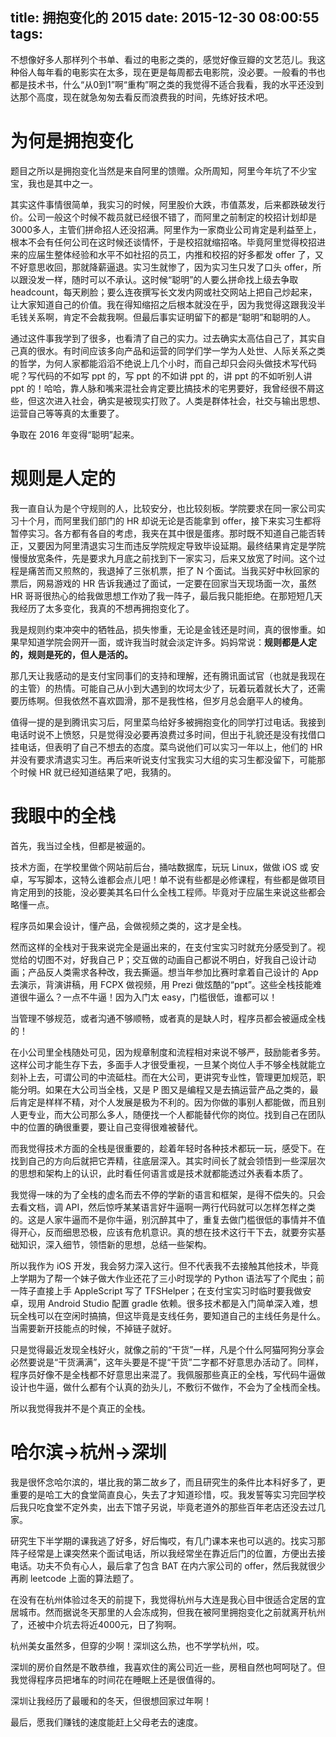 title: 拥抱变化的 2015
date: 2015-12-30 08:00:55
tags:
---

不想像好多人那样列个书单、看过的电影之类的，感觉好像豆瓣的文艺范儿。我这种俗人每年看的电影实在太多，现在更是每周都去电影院，没必要。一般看的书也都是技术书，什么“从0到1”啊“重构”啊之类的我觉得不适合我看，我的水平还没到达那个高度，现在就急匆匆去看反而浪费我的时间，先练好技术吧。

<!--more-->

# 为何是拥抱变化

题目之所以是拥抱变化当然是来自阿里的馈赠。众所周知，阿里今年坑了不少宝宝，我也是其中之一。

其实这件事情很简单，我实习的时候，阿里股价大跌，市值蒸发，后来都跌破发行价。公司一般这个时候不裁员就已经很不错了，而阿里之前制定的校招计划却是3000多人，主管们拼命招人还没招满。阿里作为一家商业公司肯定是利益至上，根本不会有任何公司在这时候还谈情怀，于是校招就缩招咯。毕竟阿里觉得校招进来的应届生整体经验和水平不如社招的员工，内推和校招的好多都发 offer 了，又不好意思收回，那就降薪逼退。实习生就惨了，因为实习生只发了口头 offer，所以跟没发一样，随时可以不承认。这时候“聪明”的人要么拼命找上级去争取 headcount，每天刷脸；要么连夜撰写长文发内网或社交网站上把自己炒起来，让大家知道自己的价值。我在得知缩招之后根本就没在乎，因为我觉得这跟我没半毛钱关系啊，肯定不会裁我啊。但最后事实证明留下的都是“聪明”和聪明的人。

通过这件事我学到了很多，也看清了自己的实力。过去确实太高估自己了，其实自己真的很水。有时间应该多向产品和运营的同学们学一学为人处世、人际关系之类的哲学，为何人家都能滔滔不绝说上几个小时，而自己却只会闷头做技术写代码呢？写代码的不如写 ppt 的，写 ppt 的不如讲 ppt 的，讲 ppt 的不如听别人讲 ppt 的！哈哈，靠人脉和嘴来混社会肯定要比搞技术的宅男要好，我曾经很不屑这些，但这次进入社会，确实是被现实打败了。人类是群体社会，社交与输出思想、运营自己等等真的太重要了。

争取在 2016 年变得“聪明”起来。

# 规则是人定的

我一直自认为是个守规则的人，比较安分，也比较刻板。学院要求在同一家公司实习十个月，而阿里我们部门的 HR 却说无论是否能拿到 offer，接下来实习生都将暂停实习。各方都有各自的考虑，我夹在其中很是蛋疼。那时既不知道自己能否转正，又要因为阿里清退实习生而违反学院规定导致毕设延期。最终结果肯定是学院慢慢放宽条件，先是要求九月底之前找到下一家实习，后来又放宽了时间。这个过程是痛苦而又煎熬的，我退掉了三张机票，拒了 N 个面试。当我买好中秋回家的票后，网易游戏的 HR 告诉我通过了面试，一定要在回家当天现场面一次，虽然 HR 哥哥很热心的给我做思想工作劝了我一阵子，最后我只能拒绝。在那短短几天我经历了太多变化，我真的不想再拥抱变化了。

我是规则约束冲突中的牺牲品，损失惨重，无论是金钱还是时间，真的很惨重。如果早知道学院会网开一面，或许我当时就会淡定许多。妈妈常说：**规则都是人定的，规则是死的，但人是活的。**

那几天让我感动的是支付宝同事们的支持和理解，还有腾讯面试官（也就是我现在的主管）的热情。可能自己从小到大遇到的坎坷太少了，玩着玩着就长大了，还需要历练啊。但我依然不喜欢圆滑，那不是我性格，但岁月总会磨平人的棱角。

值得一提的是到腾讯实习后，阿里菜鸟给好多被拥抱变化的同学打过电话。我接到电话时说不上愤怒，只是觉得没必要再浪费过多时间，但出于礼貌还是没有找借口挂电话，但表明了自己不想去的态度。菜鸟说他们可以实习一年以上，他们的 HR 并没有要求清退实习生。再后来听说支付宝我实习大组的实习生都没留下，可能那个时候 HR 就已经知道结果了吧，我猜的。

# 我眼中的全栈

首先，我当过全栈，但都是被逼的。

技术方面，在学校里做个网站前后台，捅咕数据库，玩玩 Linux，做做 iOS 或 安卓，写写脚本，这特么谁都会点儿吧！单不说有些都是必修课程，有些都是做项目肯定用到的技能，没必要美其名曰什么全栈工程师。毕竟对于应届生来说这些都会略懂一点。

程序员如果会设计，懂产品，会做视频之类的，这才是全栈。

然而这样的全栈对于我来说完全是逼出来的，在支付宝实习时就充分感受到了。视觉给的切图不对，好我自己 P；交互做的动画自己都说不明白，好我自己设计动画；产品反人类需求各种改，我去撕逼。想当年参加比赛时拿着自己设计的 App 去演示，背演讲稿，用 FCPX 做视频，用 Prezi 做炫酷的“ppt”。这些全栈技能难道很牛逼么？一点不牛逼！因为入门太 easy，门槛很低，谁都可以！

当管理不够规范，或者沟通不够顺畅，或者真的是缺人时，程序员都会被逼成全栈的！

在小公司里全栈随处可见，因为规章制度和流程相对来说不够严，鼓励能者多劳。这样公司才能生存下去，多面手人才很受重视，一旦某个岗位人手不够全栈就能立刻补上去，可谓公司的中流砥柱。而在大公司，更讲究专业性，管理更加规范，职能分明。如果在大公司当全栈，又是 P 图又是编程又是去搞运营产品之类的，最后肯定是样样不精，对个人发展是极为不利的。因为你做的事别人都能做，而且别人更专业，而大公司那么多人，随便找一个人都能替代你的岗位。找到自己在团队中的位置的确很重要，要让自己变得很难被替代。

而我觉得技术方面的全栈是很重要的，趁着年轻时各种技术都玩一玩，感受下。在找到自己的方向后就把它弄精，往底层深入。其实时间长了就会领悟到一些深层次的思想和架构上的认识，此时看任何语言或是技术就都能透过外表看本质了。

我觉得一味的为了全栈的虚名而去不停的学新的语言和框架，是得不偿失的。只会去看文档，调 API，然后惊呼某某语言好牛逼啊一两行代码就可以怎样怎样之类的。这是人家牛逼而不是你牛逼，别沉醉其中了，重复去做门槛很低的事情并不值得开心，反而细思恐极，应该有危机意识。真的想在技术这行干下去，就要夯实基础知识，深入细节，领悟新的思想，总结一些架构。

所以我作为 iOS 开发，我会努力深入这行。但不代表我不去接触其他技术，毕竟上学期为了帮一个妹子做大作业还花了三小时现学的 Python 语法写了个爬虫；前一阵子直接上手 AppleScript 写了 TFSHelper；在支付宝实习时临时要我做安卓，现用 Android Studio 配置 gradle 依赖。很多技术都是入门简单深入难，想玩全栈可以在空闲时搞搞，但这毕竟是支线任务，要知道自己的主线任务是什么。当需要新开技能点的时候，不掉链子就好。

只是觉得最近发现全栈好火，就像之前的“干货”一样，凡是个什么阿猫阿狗分享会必然要说是“干货满满”，这年头要是不提“干货”二字都不好意思办活动了。同样，程序员好像不是全栈都不好意思出来混了。我佩服那些真正的全栈，写代码牛逼做设计也牛逼，做什么都有个认真的劲头儿，不敷衍不做作，不会为了全栈而全栈。

所以我觉得我并不是个真正的全栈。

# 哈尔滨->杭州->深圳

我是很怀念哈尔滨的，堪比我的第二故乡了，而且研究生的条件比本科好多了，更重要的是哈工大的食堂简直良心，失去了才知道珍惜，哎。我发誓等实习完回学校后我只吃食堂不定外卖，出去下馆子另说，毕竟老道外的那些百年老店还没去过几家。

研究生下半学期的课我逃了好多，好后悔哎，有几门课本来也可以逃的。找实习那阵子经常是上课突然来个面试电话，所以我经常坐在靠近后门的位置，方便出去接电话。功夫不负有心人，最后拿了包含 BAT 在内六家公司的 offer，然后我就很少再刷 leetcode 上面的算法题了。

在没有在杭州体验过冬天的前提下，我觉得杭州与大连是我心目中很适合定居的宜居城市。然而据说冬天那里的人会冻成狗，但我在被阿里拥抱变化之前就离开杭州了，还被中介坑去将近4000元，日了狗啊。

杭州美女虽然多，但穿的少啊！深圳这么热，也不学学杭州，哎。

深圳的房价自然是不敢恭维，我喜欢住的离公司近一些，房租自然也呵呵哒了。但我觉得程序员把堵车的时间花在睡眠上还是很值得的。

深圳让我经历了最暖和的冬天，但很想回家过年啊！

最后，愿我们赚钱的速度能赶上父母老去的速度。
